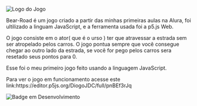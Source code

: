 ![Logo do Jogo](https://user-images.githubusercontent.com/113480810/213246298-57de7261-0007-4300-bdef-dce47190344c.png)


<p>Bear-Road é um jogo criado a partir das minhas primeiras aulas na Alura, foi ultilizado a linguam JavaScript, e a ferramenta usada foi a p5.js Web.</p>
<p>O jogo consiste em o ator( que é o urso ) ter que atravessar a estrada sem ser atropelado pelos carros. O jogo pontua sempre que você consegue chegar ao outro lado da estrada, se você for pego pelos carros sera resetado seus pontos para 0.</p> 
<p>Esse foi o meu primeiro jogo feito usando a linguagem JavaScript.</p>

<p>Para ver o jogo em funcionamento acesse este link:https://editor.p5js.org/DiogoJDC/full/pnBEf3rJq</p>

![Badge em Desenvolvimento](http://img.shields.io/static/v1?label=STATUS&message=CONCLUÍDO&color=GREEN&style=for-the-badge)
